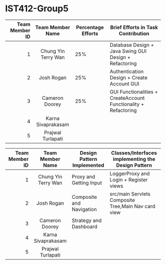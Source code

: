 # IST412-Group5
| Team Member ID |  Team Member Name   | Percentage Efforts | Brief Efforts in Task Contribution                              |
|---------------:|:-------------------:|--------------------|-----------------------------------------------------------------|
|              1 | Chung Yin Terry Wan | 25%                | Database Design + Java Swing GUI Design + Refactoring           |
|              2 |     Josh Rogan      | 25%                | Authentication Design + Create Account GUI                      |
|              3 |   Cameron Doorey    | 25%                | GUI Functionalities + CreateAccount Functionality + Refactoring |
|              4 | Karna Sivaprakasam  |                    |                                                                 |
|              5 |  Prajwal Turlapati  |                    |                                                                 |

| Team Member ID |  Team Member Name   | Design Pattern Implemented | Classes/Interfaces implementing the Design Pattern |
|---------------:|:-------------------:|----------------------------|----------------------------------------------------|
|              1 | Chung Yin Terry Wan | Proxy and Getting Input    | LoggerProxy and Login + Register views             |
|              2 |     Josh Rogan      | Composite and Navigation   | src/main Servlets Composite Tree,Main Nav card view|
|              3 |   Cameron Doorey    | Strategy and Dashboard     |                                                    |
|              4 | Karna Sivaprakasam  |                            |                                                    |
|              5 |  Prajwal Turlapati  |                            |                                                    |
